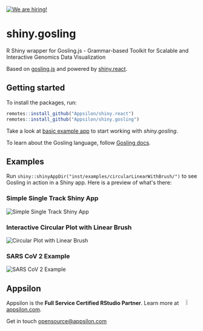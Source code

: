 <a href = "https://appsilon.com/careers/" target="_blank"><img src="http://d2v95fjda94ghc.cloudfront.net/hiring.png" alt="We are hiring!"/></a>

# shiny.gosling

R Shiny wrapper for Gosling.js - Grammar-based Toolkit for Scalable and Interactive Genomics Data Visualization

Based on [gosling.js](http://gosling-lang.org/) and powered by [shiny.react](https://appsilon.github.io/shiny.react/).

## Getting started

To install the packages, run:
```R
remotes::install_github("Appsilon/shiny.react")
remotes::install_github("Appsilon/shiny.gosling")
```

Take a look at [basic example app](https://github.com/Appsilon/shiny.gosling/blob/main/inst/examples/staticCircularBar/app.R) to start working with _shiny.gosling_.

To learn about the Gosling language, follow [Gosling docs](http://gosling-lang.org/tutorials/).

## Examples

Run `shiny::shinyAppDir("inst/examples/circularLinearWithBrush/")` to see Gosling in action in a Shiny app. Here is a preview of what's there:

### Simple Single Track Shiny App
![Simple Single Track Shiny App](https://github.com/Appsilon/shiny.gosling.js/raw/main/examples/singleTrackShiny.gif)


### Interactive Circular Plot with Linear Brush
![Circular Plot with Linear Brush](https://github.com/Appsilon/shiny.gosling.js/raw/70efce34abe21adf11ac1312de5673e219e62b73/examples/circularLinearBrush.gif)


### SARS CoV 2 Example
![SARS CoV 2 Example](https://github.com/Appsilon/shiny.gosling.js/raw/main/examples/sarsCov2.gif)


Appsilon
--------

<img src="https://avatars0.githubusercontent.com/u/6096772" align="right" alt="" width="6%" />

Appsilon is the **Full Service Certified RStudio Partner**. Learn more
at [appsilon.com](https://appsilon.com).

Get in touch [opensource@appsilon.com](mailto:opensource@appsilon.com)
